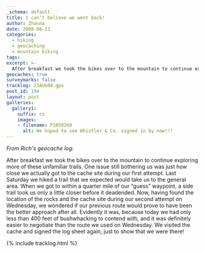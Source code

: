 ```yaml
---
_schema: default
title: I can't believe we went back!
author: Zhanna
date: 2008-08-23
categories:
  - hiking
  - geocaching
  - mountain biking  
tags:
excerpt: >- 
  After breakfast we took the bikes over to the mountain to continue exploring more of the unfamiliar trails we explored on Wednesday when searching for "Rocks from afar."
geocaches: true
surveymarks: false
tracklog: 23AUG08.gpx
post_id: 194
layout: post
galleries:
  gallery1:
    suffix: cs
    images:
    - filename: P1050269
      alt: We hoped to see Whistler & Co. signed in by now!!! 
---
```


_From Rich's geocache log_: 

After breakfast we took the bikes over to the mountain to continue exploring more of these unfamiliar trails. One issue still bothering us was just how close we actually got to the cache site during our first attempt. Last Saturday we hiked a trail that we expected would take us to the general area. When we got to within a quarter mile of our “guess” waypoint, a side trail took us only a little closer before it deadended. Now, having found the location of the rocks and the cache site during our second attempt on Wednesday, we wondered if our previous route would prove to have been the better approach after all. Evidently it was, because today we had only less than 400 feet of bushwhacking to contend with, and it was definitely easier to negotiate than the route we used on Wednesday. We visited the cache and signed the log sheet again, just to show that we were there!

{% include tracklog.html %}